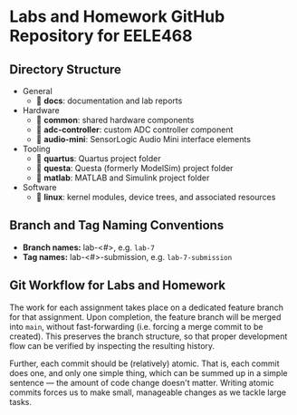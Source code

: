 # Labs and Homework GitHub Repository for EELE468


## Directory Structure

- General
  - 📁 **docs**: documentation and lab reports
- Hardware
  - 📁 **common**: shared hardware components
  - 📁 **adc-controller**: custom ADC controller component
  - 📁 **audio-mini**: SensorLogic Audio Mini interface elements
- Tooling
  - 📁 **quartus**: Quartus project folder
  - 📁 **questa**: Questa (formerly ModelSim) project folder
  - 📁 **matlab**: MATLAB and Simulink project folder
- Software
  - 📁 **linux**: kernel modules, device trees, and associated resources


## Branch and Tag Naming Conventions

- **Branch names:** lab-\<#\>, e.g. `lab-7`
- **Tag names:** lab-\<#\>-submission, e.g. `lab-7-submission`


## Git Workflow for Labs and Homework

The work for each assignment takes place on a dedicated feature branch for that assignment.
Upon completion, the feature branch will be merged into `main`, without fast-forwarding (i.e. forcing a merge commit to be created).
This preserves the branch structure, so that proper development flow can be verified by inspecting the resulting history.

Further, each commit should be (relatively) atomic.
That is, each commit does one, and only one simple thing, which can be summed up in a simple sentence — the amount of code change doesn't matter.
Writing atomic commits forces us to make small, manageable changes as we tackle large tasks.
